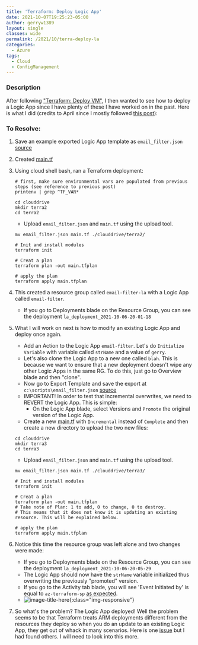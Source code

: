 ```yaml
---
title: 'Terraform: Deploy Logic App'
date: 2021-10-07T19:25:23-05:00
author: gerryw1389
layout: single
classes: wide
permalink: /2021/10/terra-deploy-la
categories:
  - Azure
tags:
  - Cloud
  - ConfigManagement
---
```

<!--more-->

### Description

After following ["Terraform: Deploy VM"](https://automationadmin.com/2021/10/terra-deploy-vm), I then wanted to see how to deploy a Logic App since I have plenty of these I have worked on in the past. Here is what I did (credits to April since I mostly followed [this post](https://azapril.dev/2021/04/12/deploying-a-logicapp-with-terraform/)):


### To Resolve:

1. Save an example exported Logic App template as `email_filter.json` [source](https://github.com/gerryw1389/terraform-examples/blob/main/logic-apps/email-filter-1/email_filter.json)

2. Created [main.tf](https://github.com/gerryw1389/terraform-examples/blob/main/logic-apps/email-filter-1/main.tf)

3. Using cloud shell bash, ran a Terraform deployment:

   ```shell
   # first, make sure environmental vars are populated from previous steps (see reference to previous post)
   printenv | grep ^TF_VAR*

   cd clouddrive
   mkdir terra2
   cd terra2
   ```

   - Upload `email_filter.json` and `main.tf` using the upload tool.
   
   ```shell
   mv email_filter.json main.tf ./clouddrive/terra2/

   # Init and install modules
   terraform init

   # Creat a plan
   terraform plan -out main.tfplan

   # apply the plan
   terraform apply main.tfplan
   ```

4. This created a resource group called `email-filter-la` with a Logic App called `email-filter`. 

   - If you go to Deployments blade on the Resource Group, you can see the deployment `la_deployment_2021-10-06-20-01-18`

5. What I will work on next is how to modify an existing Logic App and deploy once again.

   - Add an Action to the Logic App `email-filter`. Let's do `Initialize Variable` with variable called `strName` and a value of `gerry`.
   - Let's also clone the Logic App to a new one called `blah`. This is because we want to ensure that a new deployment doesn't wipe any other Logic Apps in the same RG. To do this, just go to Overview blade and then "clone".
   - Now go to Export Template and save the export at `c:\scripts\email_filter.json` [source](https://github.com/gerryw1389/terraform-examples/blob/main/logic-apps/email-filter-2/email_filter.json)
   - IMPORTANT! In order to test that incremental overwrites, we need to REVERT the Logic App. This is simple:
     - On the Logic App blade, select Versions and `Promote` the original version of the Logic App.
   - Create a new [main.tf](https://github.com/gerryw1389/terraform-examples/blob/main/logic-apps/email-filter-2/main.tf) with `Incremental` instead of `Complete` and then create a new directory to upload the two new files:

   ```shell
   cd clouddrive
   mkdir terra3
   cd terra3
   ```

   - Upload `email_filter.json` and `main.tf` using the upload tool.
   
   ```shell
   mv email_filter.json main.tf ./clouddrive/terra3/

   # Init and install modules
   terraform init

   # Creat a plan
   terraform plan -out main.tfplan
   # Take note of Plan: 1 to add, 0 to change, 0 to destroy.
   # This means that it does not know it is updating an existing resource. This will be explained below.

   # apply the plan
   terraform apply main.tfplan
   ```

6. Notice this time the resource group was left alone and two changes were made:

   - If you go to Deployments blade on the Resource Group, you can see the deployment `la_deployment_2021-10-06-20-05-29`
   - The Logic App should now have the `strName` variable initialized thus overwriting the previously "promoted" version.
   - If you go to the Activity tab blade, you will see 'Event Initiated by' is equal to `az-terraform-sp` [as expected](https://automationadmin.com/2021/10/create-terra-az-ad-app).
   - ![image-title-here](https://automationadmin.com/assets/images/uploads/2021/10/tf-apply.jpg){:class="img-responsive"}

7. So what's the problem? The Logic App deployed! Well the problem seems to be that Terraform treats ARM deployments different from the resources they deploy so when you do an update to an existing Logic App, they get out of whack in many scenarios. Here is one [issue](https://github.com/hashicorp/terraform-provider-azurerm/issues/6045) but I had found others. I will need to look into this more.


